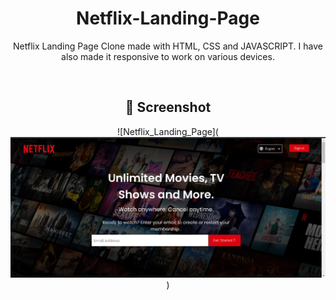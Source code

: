<div align="center">

# Netflix-Landing-Page
Netflix Landing Page Clone made with HTML, CSS and JAVASCRIPT. I have also made it responsive to work on various devices.

<br>


## 📸 Screenshot

![Netflix_Landing_Page](  
  ![alt text](view-1.png)
)


<br>
<br>

</div>
